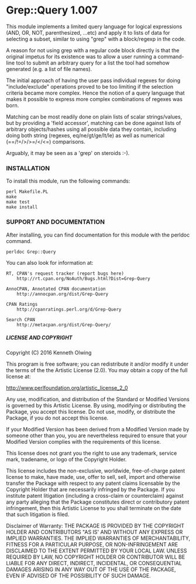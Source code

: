 # Grep::Query 1.007

This module implements a limited query language for logical expressions
(AND, OR, NOT, parenthesized, ...etc) and apply it to lists of data for
selecting a subset, similar to using "grep" with a block/regexp in the code.

A reason for not using grep with a regular code block directly is that the
original impetus for its existence was to allow a user running a command-line
tool to submit an arbitrary query for a list the tool had somehow generated
(e.g. a list of file names).

The initial approach of having the user pass individual regexes for doing
"include/exclude" operations proved to be too limiting if the selection
criteria became more complex. Hence the notion of a query language that
makes it possible to express more complex combinations of regexes was born.  

Matching can be most readily done on plain lists of scalar strings/values,
but by providing a 'field accessor', matching can be done against lists of
arbitrary objects/hashes using all possible data they contain, including
doing both string (regexes, eq/ne/gt/ge/lt/le) as well as numerical
(==/!=/>/>=/</<=) comparisons.

Arguably, it may be seen as a 'grep' on steroids :-).

### INSTALLATION

To install this module, run the following commands:

	perl Makefile.PL
	make
	make test
	make install

### SUPPORT AND DOCUMENTATION

After installing, you can find documentation for this module with the
perldoc command.

    perldoc Grep::Query

You can also look for information at:

    RT, CPAN's request tracker (report bugs here)
        http://rt.cpan.org/NoAuth/Bugs.html?Dist=Grep-Query

    AnnoCPAN, Annotated CPAN documentation
        http://annocpan.org/dist/Grep-Query

    CPAN Ratings
        http://cpanratings.perl.org/d/Grep-Query

    Search CPAN
        http://metacpan.org/dist/Grep-Query/

##### LICENSE AND COPYRIGHT

Copyright (C) 2016 Kenneth Olwing

This program is free software; you can redistribute it and/or modify it
under the terms of the the Artistic License (2.0). You may obtain a
copy of the full license at:

http://www.perlfoundation.org/artistic_license_2_0

Any use, modification, and distribution of the Standard or Modified
Versions is governed by this Artistic License. By using, modifying or
distributing the Package, you accept this license. Do not use, modify,
or distribute the Package, if you do not accept this license.

If your Modified Version has been derived from a Modified Version made
by someone other than you, you are nevertheless required to ensure that
your Modified Version complies with the requirements of this license.

This license does not grant you the right to use any trademark, service
mark, tradename, or logo of the Copyright Holder.

This license includes the non-exclusive, worldwide, free-of-charge
patent license to make, have made, use, offer to sell, sell, import and
otherwise transfer the Package with respect to any patent claims
licensable by the Copyright Holder that are necessarily infringed by the
Package. If you institute patent litigation (including a cross-claim or
counterclaim) against any party alleging that the Package constitutes
direct or contributory patent infringement, then this Artistic License
to you shall terminate on the date that such litigation is filed.

Disclaimer of Warranty: THE PACKAGE IS PROVIDED BY THE COPYRIGHT HOLDER
AND CONTRIBUTORS "AS IS' AND WITHOUT ANY EXPRESS OR IMPLIED WARRANTIES.
THE IMPLIED WARRANTIES OF MERCHANTABILITY, FITNESS FOR A PARTICULAR
PURPOSE, OR NON-INFRINGEMENT ARE DISCLAIMED TO THE EXTENT PERMITTED BY
YOUR LOCAL LAW. UNLESS REQUIRED BY LAW, NO COPYRIGHT HOLDER OR
CONTRIBUTOR WILL BE LIABLE FOR ANY DIRECT, INDIRECT, INCIDENTAL, OR
CONSEQUENTIAL DAMAGES ARISING IN ANY WAY OUT OF THE USE OF THE PACKAGE,
EVEN IF ADVISED OF THE POSSIBILITY OF SUCH DAMAGE.
